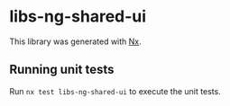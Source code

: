 # libs-ng-shared-ui

This library was generated with [Nx](https://nx.dev).

## Running unit tests

Run `nx test libs-ng-shared-ui` to execute the unit tests.
